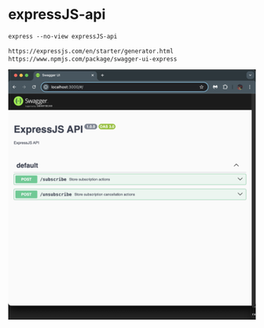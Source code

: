 # expressJS-api

```
express --no-view expressJS-api
```


```
https://expressjs.com/en/starter/generator.html
https://www.npmjs.com/package/swagger-ui-express
```


![alt text](https://github.com/raph-abdul/expressJS-api/blob/main/public/images/swagger.png?raw=true)
